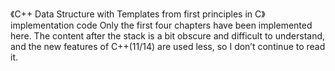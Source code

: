 《C++ Data Structure with Templates from first principles in C》implementation code
Only the first four chapters have been implemented here. 
The content after the stack is a bit obscure and difficult to understand, and the new features of C++(11/14) are used less, so I don’t continue to read it.